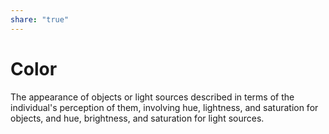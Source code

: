 ```yaml
---  
share: "true"  
---  
```

# Color  
  
The appearance of objects or light sources described in terms of the individual's perception of them, involving hue, lightness, and saturation for objects, and hue, brightness, and saturation for light sources.